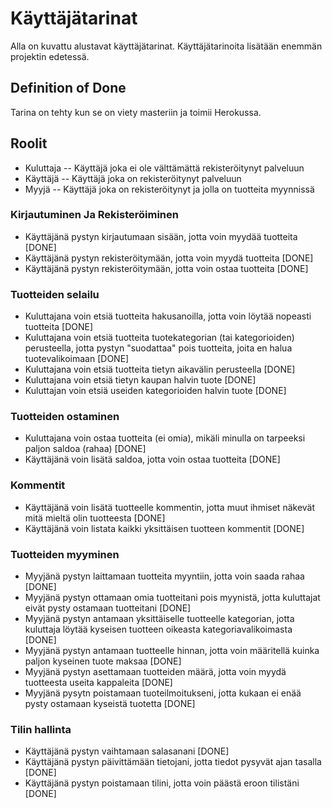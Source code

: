 # Käyttäjätarinat 

Alla on kuvattu alustavat käyttäjätarinat. Käyttäjätarinoita lisätään enemmän projektin edetessä.

## Definition of Done
Tarina on tehty kun se on viety masteriin ja toimii Herokussa.

## Roolit

- Kuluttaja -- Käyttäjä joka ei ole välttämättä rekisteröitynyt palveluun
- Käyttäjä -- Käyttäjä joka on rekisteröitynyt palveluun
- Myyjä -- Käyttäjä joka on rekisteröitynyt ja jolla on tuotteita myynnissä

### Kirjautuminen Ja Rekisteröiminen
- Käyttäjänä pystyn kirjautumaan sisään, jotta voin myydää tuotteita [DONE]
- Käyttäjänä pystyn rekisteröitymään, jotta voin myydä tuotteita [DONE]
- Käyttäjänä pystyn rekisteröitymään, jotta voin ostaa tuotteita [DONE]

### Tuotteiden selailu
- Kuluttajana voin etsiä tuotteita hakusanoilla, jotta voin löytää nopeasti tuotteita [DONE]
- Kuluttajana voin etsiä tuotteita tuotekategorian (tai kategorioiden) perusteella, jotta pystyn "suodattaa" pois tuotteita, joita en halua tuotevalikoimaan [DONE]
- Kuluttajana voin etsiä tuotteita tietyn aikavälin perusteella [DONE]
- Kuluttajana voin etsiä tietyn kaupan halvin tuote [DONE]
- Kuluttajan voin etsiä useiden kategorioiden halvin tuote [DONE]

### Tuotteiden ostaminen
- Kuluttajana voin ostaa tuotteita (ei omia), mikäli minulla on tarpeeksi paljon saldoa (rahaa) [DONE]
- Käyttäjänä voin lisätä saldoa, jotta voin ostaa tuotteita [DONE]

### Kommentit
- Käyttäjänä voin lisätä tuotteelle kommentin, jotta muut ihmiset näkevät mitä mieltä olin tuotteesta [DONE]
- Käyttäjänä voin listata kaikki yksittäisen tuotteen kommentit [DONE]

### Tuotteiden myyminen
- Myyjänä pystyn laittamaan tuotteita myyntiin, jotta voin saada rahaa [DONE]
- Myyjänä pystyn ottamaan omia tuotteitani pois myynistä, jotta kuluttajat eivät pysty ostamaan tuotteitani [DONE]
- Myyjänä pystyn antamaan yksittäiselle tuotteelle kategorian, jotta kuluttaja löytää kyseisen tuotteen oikeasta kategoriavalikoimasta [DONE]
- Myyjänä pystyn antamaan tuotteelle hinnan, jotta voin määritellä kuinka paljon kyseinen tuote maksaa [DONE]
- Myyjänä pystyn asettamaan tuotteiden määrä, jotta voin myydä tuotteesta useita kappaleita [DONE]
- Myyjänä pysytn poistamaan tuoteilmoitukseni, jotta kukaan ei enää pysty ostamaan kyseistä tuotetta [DONE]

### Tilin hallinta
- Käyttäjänä pystyn vaihtamaan salasanani [DONE]
- Käyttäjänä pystyn päivittämään tietojani, jotta tiedot pysyvät ajan tasalla [DONE]
- Käyttäjänä pystyn poistamaan tilini, jotta voin päästä eroon tilistäni [DONE]